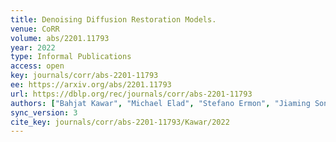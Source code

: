 ```yaml
---
title: Denoising Diffusion Restoration Models.
venue: CoRR
volume: abs/2201.11793
year: 2022
type: Informal Publications
access: open
key: journals/corr/abs-2201-11793
ee: https://arxiv.org/abs/2201.11793
url: https://dblp.org/rec/journals/corr/abs-2201-11793
authors: ["Bahjat Kawar", "Michael Elad", "Stefano Ermon", "Jiaming Song"]
sync_version: 3
cite_key: journals/corr/abs-2201-11793/Kawar/2022
---
```

